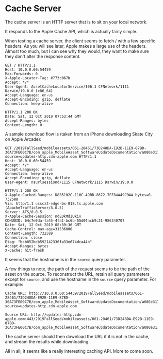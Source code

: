 # Cache Server

The cache server is an HTTP server that is to sit on your local network.

It responds to the Apple Cache API, which is actually fairly simple.

When testing a cache server, the client seems to fetch / with a few specific headers.
As you will see later, Apple makes a large use of the headers. Almost too much, but I can see why they would, they want to make sure they don't alter the response content.

```http
GET / HTTP/1.1
Host: 10.0.0.60:54459
Max-Forwards: 0
X-Apple-Locator-Tag: #773c067b
Accept: */*
User-Agent: AssetCacheLocatorService/106.1 CFNetwork/1111 Darwin/19.0.0 (x86_64)
Accept-Language: en-us
Accept-Encoding: gzip, deflate
Connection: keep-alive

HTTP/1.1 200 OK
Date: Sat, 12 Oct 2019 07:53:44 GMT
Accept-Ranges: bytes
Content-Length: 0
```

A sample download flow is (taken from an iPhone downloading Skate City on Apple Arcade):

```http
GET /2019FallSeed/mobileassets/061-28461/73D248DA-E92B-11E9-87BD-36A73FE00C7B/com_apple_MobileAsset_SoftwareUpdateDocumentation/a080e3173e75180afa7ea1a15f469ed839f60260.zip?source=updates-http.cdn-apple.com HTTP/1.1
Host: 10.0.0.60:54459
Accept: */*
Accept-Language: en-us
Connection: keep-alive
Accept-Encoding: gzip, deflate
User-Agent: nsurlsessiond/1115 CFNetwork/1115 Darwin/19.0.0

HTTP/1.1 200 OK
X-Apple-Cached-Ranges: D885102C-110C-49BD-8672-7EF84A49C9AA bytes=0-732588
Via: http/1.1 usscz2-edge-bx-018.ts.apple.com (ApacheTrafficServer/8.0.5)
Server: ATS/8.0.5
X-Apple-Cache-Session: ndEDkMdIUkiv
CDNUUID: 64c7e0da-fa45-4fa1-bc6b-55d04acb9c21-986340707
Date: Sat, 12 Oct 2019 08:39:36 GMT
Cache-Control: max-age=31536000
Content-Length: 732589
Connection: close
Etag: "bcb052bdb592142336fa33e674dca44b"
Accept-Ranges: bytes
X-Cache: hit-fresh
```

It seems that the hostname is in the `source` query parameter.

A few things to note, the path of the request seems to be the path of the asset on the source. To reconstruct the URL, retain all query parameters except for `source`, and use the hostname in the `source` query parameter. For example:

```text
Cache URL: http://10.0.0.60:54439/2019FallSeed/mobileassets/061-28461/73D248DA-E92B-11E9-87BD-36A73FE00C7B/com_apple_MobileAsset_SoftwareUpdateDocumentation/a080e3173e75180afa7ea1a15f469ed839f60260.zip?source=updates-http.cdn-apple.com

Source URL: http://updates-http.cdn-apple.com:443/2019FallSeed/mobileassets/061-28461/73D248DA-E92B-11E9-87BD-36A73FE00C7B/com_apple_MobileAsset_SoftwareUpdateDocumentation/a080e3173e75180afa7ea1a15f469ed839f60260.zip
```

The cache server should then download the URL if it is not in the cache, and stream the results while downloading.

All in all, it seems like a really interesting caching API. More to come soon.
